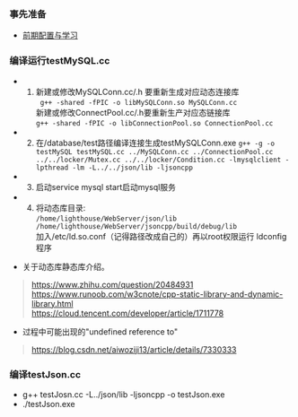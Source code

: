 <!--
 * @Author: RunningBeef 2723772192@qq.com
 * @Date: 2022-11-24 21:31:15
 * @LastEditors: RunningBeef 2723772192@qq.com
 * @LastEditTime: 2022-11-26 21:03:37
 * @FilePath: /lighthouse/WebServer/dataBase/Readme.md
 * @Description: 这是默认设置,请设置`customMade`, 打开koroFileHeader查看配置 进行设置: https://github.com/OBKoro1/koro1FileHeader/wiki/%E9%85%8D%E7%BD%AE
-->
### 事先准备
* [前期配置与学习](https://blog.csdn.net/RunningBeef/article/details/127943352)

### 编译运行testMySQL.cc
* 1. 新建或修改MySQLConn.cc/.h 要重新生成对应动态连接库<br>```
g++ -shared -fPIC -o libMySQLConn.so MySQLConn.cc```<br>新建或修改ConnectPool.cc/.h要重新生产对应态链接库<br>```g++ -shared -fPIC -o libConnectionPool.so ConnectionPool.cc```<br>

* 2. 在/database/test路径编译连接生成testMySQLConn.exe ```g++ -g -o  testMySQL testMySQL.cc ../MySQLConn.cc ../ConnectionPool.cc ../../locker/Mutex.cc ../../locker/Condition.cc -lmysqlclient -lpthread -lm -L../../json/lib -ljsoncpp```
* 3. 启动service mysql start启动mysql服务
* 4. 将动态库目录:<br>```/home/lighthouse/WebServer/json/lib
/home/lighthouse/WebServer/jsoncpp/build/debug/lib```<br>加入/etc/ld.so.conf（记得路径改成自己的）再以root权限运行 ldconfig 程序
* 关于动态库静态库介绍。
> https://www.zhihu.com/question/20484931<br>
https://www.runoob.com/w3cnote/cpp-static-library-and-dynamic-library.html<br>https://cloud.tencent.com/developer/article/1711778<br>
* 过程中可能出现的"undefined reference to"
> https://blog.csdn.net/aiwoziji13/article/details/7330333
### 编译testJson.cc
* g++ testJosn.cc -L../json/lib -ljsoncpp -o testJson.exe
* ./testJson.exe